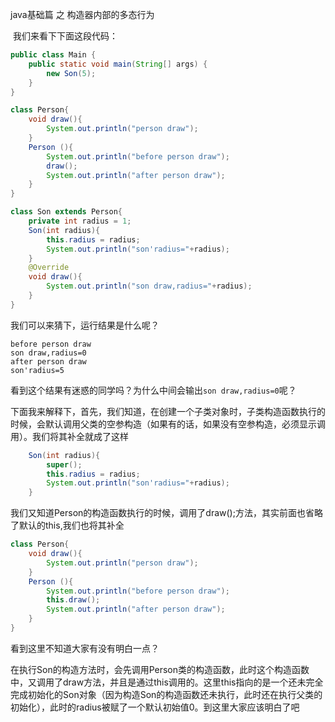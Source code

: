 java基础篇 之 构造器内部的多态行为

​	我们来看下下面这段代码：

```java
public class Main {
    public static void main(String[] args) {
        new Son(5);
    }
}

class Person{
    void draw(){
        System.out.println("person draw");
    }
    Person (){
        System.out.println("before person draw");
        draw();
        System.out.println("after person draw");
    }
}

class Son extends Person{
    private int radius = 1;
    Son(int radius){
        this.radius = radius;
        System.out.println("son'radius="+radius);
    }
    @Override
    void draw(){
        System.out.println("son draw,radius="+radius);
    }
}

```

我们可以来猜下，运行结果是什么呢？

```
before person draw
son draw,radius=0
after person draw
son'radius=5
```

看到这个结果有迷惑的同学吗？为什么中间会输出`son draw,radius=0`呢？

下面我来解释下，首先，我们知道，在创建一个子类对象时，子类构造函数执行的时候，会默认调用父类的空参构造（如果有的话，如果没有空参构造，必须显示调用）。我们将其补全就成了这样

```java
    Son(int radius){
    	super();
        this.radius = radius;
        System.out.println("son'radius="+radius);
    }
```

我们又知道Person的构造函数执行的时候，调用了draw();方法，其实前面也省略了默认的this,我们也将其补全

```java
class Person{
    void draw(){
        System.out.println("person draw");
    }
    Person (){
        System.out.println("before person draw");
        this.draw();
        System.out.println("after person draw");
    }
}
```

看到这里不知道大家有没有明白一点？

在执行Son的构造方法时，会先调用Person类的构造函数，此时这个构造函数中，又调用了draw方法，并且是通过this调用的。这里this指向的是一个还未完全完成初始化的Son对象（因为构造Son的构造函数还未执行，此时还在执行父类的初始化），此时的radius被赋了一个默认初始值0。到这里大家应该明白了吧

